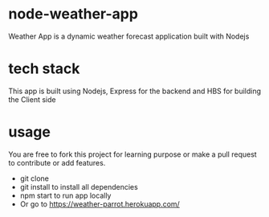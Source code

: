 # node-weather-app
Weather App is a dynamic weather forecast application built with Nodejs
# tech stack
This app is built using Nodejs, Express for the backend and HBS for building the Client side
# usage
You are free to fork this project for learning purpose or make a pull request to contribute or add features.
- git clone
- git install to install all dependencies
- npm start to run app locally
- Or go to https://weather-parrot.herokuapp.com/
